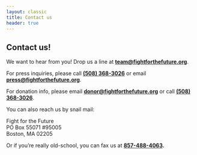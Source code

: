 ```yaml
---
layout: classic
title: Contact us
header: true
---
```


## Contact us!

We want to hear from you! Drop us a line at **<team@fightforthefuture.org>**.

For press inquiries, please call **[(508) 368-3026](tel://5083683026)** or email **<press@fightforthefuture.org>**.

For donation info, please email **<donor@fightforthefuture.org>** or call **[(508) 368-3026](tel://5083683026)**.

You can also reach us by snail mail:

  Fight for the Future  
  PO Box 55071 #95005  
  Boston, MA 02205

Or if you’re really old-school, you can fax us at **[857-488-4063](fax:18574884063).**


